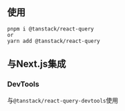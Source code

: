 ## 使用

```pwsh
pnpm i @tanstack/react-query
or
yarn add @tanstack/react-query
```

## 与Next.js集成

### DevTools

与`@tanstack/react-query-devtools`使用